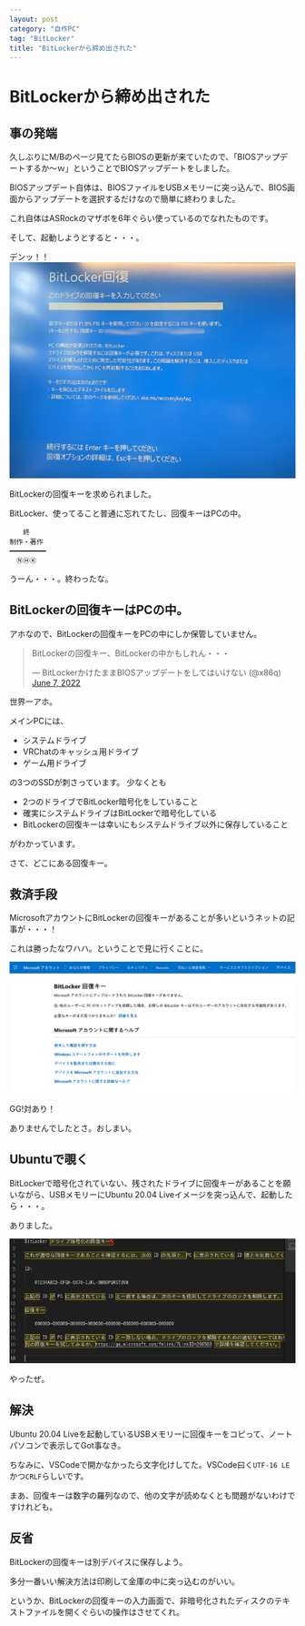 ```yaml
---
layout: post
category: "自作PC"
tag: "BitLocker"
title: "BitLockerから締め出された"
---
```


# BitLockerから締め出された
## 事の発端
久しぶりにM/Bのページ見てたらBIOSの更新が来ていたので、「BIOSアップデートするか〜ｗ」ということでBIOSアップデートをしました。

BIOSアップデート自体は、BIOSファイルをUSBメモリーに突っ込んで、BIOS画面からアップデートを選択するだけなので簡単に終わりました。

これ自体はASRockのマザボを6年ぐらい使っているのでなれたものです。

そして、起動しようとすると・・・。

デンッ！！
![BitLocker Recovery Key Display](/assets/img/2022/06/07/PXL_20220607_041550766.jpg)

BitLockerの回復キーを求められました。

BitLocker、使ってること普通に忘れてたし、回復キーはPCの中。

```
　　終
制作・著作
━━━━━━━━━
　ⓃⒽⓀ
```

うーん・・・。終わったな。

## BitLockerの回復キーはPCの中。
アホなので、BitLockerの回復キーをPCの中にしか保管していません。

<blockquote class="twitter-tweet"><p lang="ja" dir="ltr">BitLockerの回復キー、BitLockerの中かもしれん・・・</p>&mdash; BitLockerかけたままBIOSアップデートをしてはいけない (@x86q) <a href="https://twitter.com/x86q/status/1533987342448742401?ref_src=twsrc%5Etfw">June 7, 2022</a></blockquote> <script async src="https://platform.twitter.com/widgets.js" charset="utf-8"></script>
世界一アホ。

メインPCには、

- システムドライブ
- VRChatのキャッシュ用ドライブ
- ゲーム用ドライブ

の3つのSSDが刺さっています。
少なくとも

- 2つのドライブでBitLocker暗号化をしていること
- 確実にシステムドライブはBitLockerで暗号化している
- BitLockerの回復キーは幸いにもシステムドライブ以外に保存していること

がわかっています。

さて、どこにある回復キー。

## 救済手段
MicrosoftアカウントにBitLockerの回復キーがあることが多いというネットの記事が・・・！

これは勝ったなワハハ。ということで見に行くことに。

![Microsoft Account BitLocker Page](/assets/img/2022/06/07/microsoft_account.png)

GG!対あり！

ありませんでしたとさ。おしまい。

## Ubuntuで覗く
BitLockerで暗号化されていない、残されたドライブに回復キーがあることを願いながら、USBメモリーにUbuntu 20.04 Liveイメージを突っ込んで、起動したら・・・。

ありました。

![BitLocker Revocery Key](/assets/img/2022/06/07/bitlocker_recovery-key.png)

やったぜ。

## 解決
Ubuntu 20.04 Liveを起動しているUSBメモリーに回復キーをコピって、ノートパソコンで表示してGot事なき。

ちなみに、VSCodeで開かなかったら文字化けしてた。VSCode曰く`UTF-16 LE`かつ`CRLF`らしいです。

まあ、回復キーは数字の羅列なので、他の文字が読めなくとも問題がないわけですけれども。

## 反省
BitLockerの回復キーは別デバイスに保存しよう。

多分一番いい解決方法は印刷して金庫の中に突っ込むのがいい。

というか、BitLockerの回復キーの入力画面で、非暗号化されたディスクのテキストファイルを開くぐらいの操作はさせてくれ。